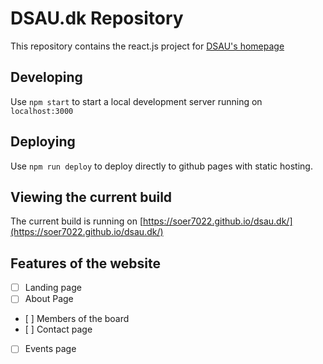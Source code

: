 # DSAU.dk Repository

This repository contains the react.js project for [DSAU's homepage](http://dsau.dk)

## Developing

Use `npm start` to start a local development server running on `localhost:3000`

## Deploying

Use `npm run deploy` to deploy directly to github pages with static hosting.

## Viewing the current build

The current build is running on [https://soer7022.github.io/dsau.dk/](https://soer7022.github.io/dsau.dk/)

## Features of the website

-   [ ] Landing page
-   [ ] About Page
-   [ ] Members of the board
-   [ ] Contact page
-   [ ] Events page
